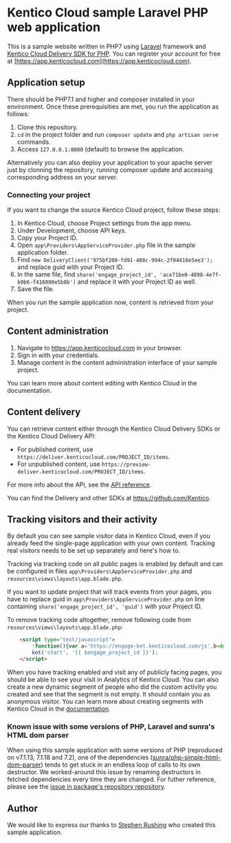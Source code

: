 # Kentico Cloud sample Laravel PHP web application

This is a sample website written in PHP7 using [Laravel](https://laravel.com) framework and [Kentico Cloud Delivery SDK for PHP](https://github.com/Kentico/delivery-sdk-php). You can register your account for free at [https://app.kenticocloud.com](https://app.kenticocloud.com).

## Application setup

There should be PHP7.1 and higher and composer installed in your environment. Once these prerequisities are met, you run the application as follows:

1. Clone this repository.
2. `cd` in the project folder and run `composer update` and `php artisan serve` commands.
3. Access `127.0.0.1:8000` (default) to browse the application.

Alternatively you can also deploy your application to your apache server just by clonning the repository, running composer update and accessing corresponding address on your server.

### Connecting your project

If you want to change the source Kentico Cloud project, follow these steps:

1. In Kentico Cloud, choose Project settings from the app menu.
2. Under Development, choose API keys.
3. Copy your Project ID.
4. Open `app\Providers\AppServiceProvider.php` file in the sample application folder.
5. Find `new DeliveryClient('975bf280-fd91-488c-994c-2f04416e5ee3');` and replace guid with your Project ID.
6. In the same file, find `share('engage_project_id', 'ace71be0-4898-4e7f-b0b6-f416080e5b8b')` and replace it with your Project ID as well.
7. Save the file.

When you run the sample application now, content is retrieved from your project.

## Content administration

1. Navigate to https://app.kenticocloud.com in your browser.
2. Sign in with your credentials.
3. Manage content in the content administration interface of your sample project.

You can learn more about content editing with Kentico Cloud in the documentation.

## Content delivery

You can retrieve content either through the Kentico Cloud Delivery SDKs or the Kentico Cloud Delivery API:

* For published content, use `https://deliver.kenticocloud.com/PROJECT_ID/items`.
* For unpublished content, use `https://preview-deliver.kenticocloud.com/PROJECT_ID/items`.

For more info about the API, see the [API reference](https://developer.kenticocloud.com/reference).

You can find the Delivery and other SDKs at https://github.com/Kentico.

## Tracking visitors and their activity

By default you can see sample visitor data in Kentico Cloud, even if you already feed the single-page application with your own content. Tracking real visitors needs to be set up separately and here's how to.

Tracking via tracking code on all public pages is enabled by default and can be configured in files `app\Providers\AppServiceProvider.php` and `resources\views\layouts\app.blade.php`.

If you want to update project that will track events from your pages, you have to replace guid in `app\Providers\AppServiceProvider.php` on line containing `share('engage_project_id', 'guid')` with your Project ID.

To remove tracking code altogether, remove following code from `resources\views\layouts\app.blade.php`:

```html
    <script type="text/javascript">
        !function(){var a='https://engage-ket.kenticocloud.com/js',b=document,c=b.createElement('script'),d=b.getElementsByTagName('script')[0];c.type='text/javascript',c.async=!0,c.defer=!0,c.src=a+'?d='+document.domain,d.parentNode.insertBefore(c,d)}(),window.ket=window.ket||function(){(ket.q=ket.q||[]).push(arguments)};
        ket('start', '{{ $engage_project_id }}');
    </script>
```

When you have tracking enabled and visit any of publicly facing pages, you should be able to see your visit in Analytics of Kentico Cloud. You can also create a new dynamic segment of people who did the custom activity you created and see that the segment is not empty. It should contain you as anonymous visitor. You can learn more about creating segments with Kentico Cloud in the [documentation](https://help.kenticocloud.com/contact-tracking-and-content-personalization/segments/creating-segments-of-your-visitors).

### Known issue with some versions of PHP, Laravel and sunra's HTML dom parser

When using this sample application with some versions of PHP (reproduced on v7.1.13, 7.1.18 and 7.2), one of the dependencies ([sunra/php-simple-html-dom-parser](https://github.com/sunra/php-simple-html-dom-parser/)) tends to get stuck in an endless loop of calls to its own destructor. We worked-around this issue by renaming destructors in fetched dependencies every time they are changed. For futher reference, please see the [issue in package's repository repository](https://github.com/sunra/php-simple-html-dom-parser/issues/60).

## Author

We would like to express our thanks to [Stephen Rushing](https://github.com/stephenr85) who created this sample application.